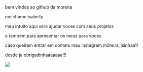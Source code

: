 bem vindos ao github da morena

me chamo isabelly

meu intuito aqui sera ajudar voces com seus projetos

e tambem para apresentar os meus para voces

caso queiram entrar em contato meu instagram m0reira_isinhaa11

desde ja obrigadinhaaaaaaa!!!

![](https://media1.tenor.com/m/3EQTI8e1gsgAAAAd/spike-andrea-drews.gif)
